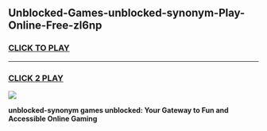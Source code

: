 
## Unblocked-Games-unblocked-synonym-Play-Online-Free-zl6np
<h3>
<a href="https://premium76.site?title=unblocked-synonym&ref=26A">CLICK TO PLAY</a></h3>
<hr>

<h3>
<a href="https://premium76.site?title=unblocked-synonym&ref=26A">CLICK 2 PLAY</a>
  
</h3>

<a href="https://premium76.site?title=unblocked-synonym&ref=26A"><img src="https://clearcache.store/games.png"></a>


**unblocked-synonym games unblocked: Your Gateway to Fun and Accessible Online Gaming**
